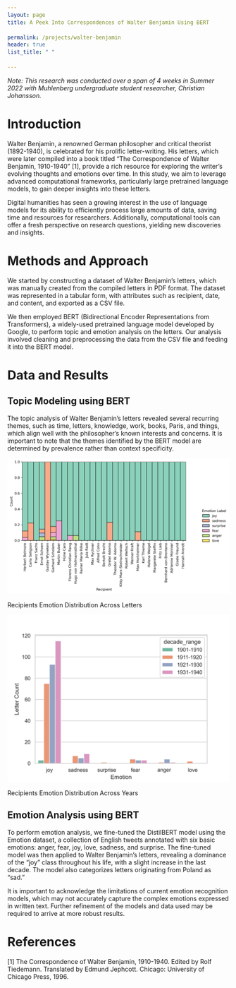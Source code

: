 ```yaml
---
layout: page
title: A Peek Into Correspondences of Walter Benjamin Using BERT

permalink: /projects/walter-benjamin
header: true
list_title: " "

---
```


*Note: This research was conducted over a span of 4 weeks in Summer 2022 with Muhlenberg undergraduate student researcher, Christian Johansson.*

# Introduction

Walter Benjamin, a renowned German philosopher and critical theorist (1892-1940), is celebrated for his prolific letter-writing. His letters, which were later compiled into a book titled “The Correspondence of Walter Benjamin, 1910-1940” \[1\], provide a rich resource for exploring the writer’s evolving thoughts and emotions over time. In this study, we aim to leverage advanced computational frameworks, particularly large pretrained language models, to gain deeper insights into these letters.

Digital humanities has seen a growing interest in the use of language models for its ability to efficiently process large amounts of data, saving time and resources for researchers. Additionally, computational tools can offer a fresh perspective on research questions, yielding new discoveries and insights.

# Methods and Approach

We started by constructing a dataset of Walter Benjamin’s letters, which was manually created from the compiled letters in PDF format. The dataset was represented in a tabular form, with attributes such as recipient, date, and content, and exported as a CSV file.

We then employed BERT (Bidirectional Encoder Representations from Transformers), a widely-used pretrained language model developed by Google, to perform topic and emotion analysis on the letters. Our analysis involved cleaning and preprocessing the data from the CSV file and feeding it into the BERT model.

# Data and Results

## Topic Modeling using BERT

The topic analysis of Walter Benjamin’s letters revealed several recurring themes, such as time, letters, knowledge, work, books, Paris, and things, which align well with the philosopher’s known interests and concerns. It is important to note that the themes identified by the BERT model are determined by prevalence rather than context specificity.

![Recipients Emotion Distribution Across Letters](/assets/images/benjamin/recipients_emotion_dist.png)

Recipients Emotion Distribution Across Letters

![Recipients Emotion Distribution Across Years](/assets/images/benjamin/emotions_year_dist.png)

Recipients Emotion Distribution Across Years

## Emotion Analysis using BERT

To perform emotion analysis, we fine-tuned the DistilBERT model using the Emotion dataset, a collection of English tweets annotated with six basic emotions: anger, fear, joy, love, sadness, and surprise. The fine-tuned model was then applied to Walter Benjamin’s letters, revealing a dominance of the “joy” class throughout his life, with a slight increase in the last decade. The model also categorizes letters originating from Poland as “sad.”

It is important to acknowledge the limitations of current emotion recognition models, which may not accurately capture the complex emotions expressed in written text. Further refinement of the models and data used may be required to arrive at more robust results.

# References

\[1\] The Correspondence of Walter Benjamin, 1910-1940. Edited by Rolf Tiedemann. Translated by Edmund Jephcott. Chicago: University of Chicago Press, 1996.